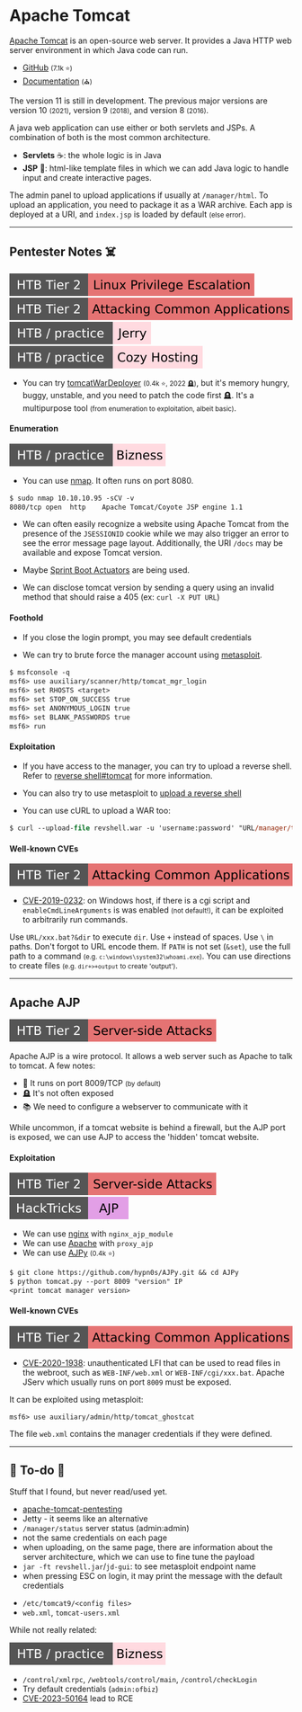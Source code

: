 # Apache Tomcat

<div class="row row-cols-lg-2"><div>

[Apache Tomcat](https://tomcat.apache.org/) is an open-source web server. It provides a Java HTTP web server environment in which Java code can run.

* [GitHub](https://github.com/apache/tomcat) <small>(7.1k ⭐)</small>
* [Documentation](https://tomcat.apache.org/tomcat-11.0-doc/index.html) <small>(⛪)</small>

The version 11 is still in development. The previous major versions are version 10 <small>(2021)</small>, version 9 <small>(2018)</small>, and version 8 <small>(2016)</small>.
</div><div>

A java web application can use either or both servlets and JSPs. A combination of both is the most common architecture.

* **Servlets** ☕: the whole logic is in Java
* **JSP** 🐲: html-like template files in which we can add Java logic to handle input and create interactive pages.

The admin panel to upload applications if usually at `/manager/html`. To upload an application, you need to package it as a WAR archive. Each app is deployed at a URI, and `index.jsp` is loaded by default <small>(else error)</small>.
</div></div>

<hr class="sep-both">

## Pentester Notes ☠️

[![linuxprivilegeescalation](../../../../../cybersecurity/_badges/htb/linuxprivilegeescalation.svg)](https://academy.hackthebox.com/course/preview/linux-privilege-escalation)
[![attacking_common_applications](../../../../../cybersecurity/_badges/htb/attacking_common_applications.svg)](https://academy.hackthebox.com/course/preview/attacking-common-applications)
[![jerry](../../../../../cybersecurity/_badges/htb-p/jerry.svg)](https://app.hackthebox.com/machines/Jerry)
[![cozyhosting](../../../../../cybersecurity/_badges/htb-p/cozyhosting.svg)](https://app.hackthebox.com/machines/CozyHosting)

<div class="row row-cols-lg-2"><div>

* You can try [tomcatWarDeployer](https://github.com/mgeeky/tomcatWarDeployer) <small>(0.4k ⭐, 2022 🪦)</small>, but it's memory hungry, buggy, unstable, and you need to patch the code first 🪦. It's a multipurpose tool <small>(from enumeration to exploitation, albeit basic)</small>.

#### Enumeration

![bizness](../../../../../cybersecurity/_badges/htb-p/bizness.svg)

* You can use [nmap](/cybersecurity/red-team/tools/scanners/ports/nmap.md). It often runs on port 8080.

```shell!
$ sudo nmap 10.10.10.95 -sCV -v
8080/tcp open  http    Apache Tomcat/Coyote JSP engine 1.1
```

* We can often easily recognize a website using Apache Tomcat from the presence of the `JSESSIONID` cookie while we may also trigger an error to see the error message page layout. Additionally, the URI `/docs` may be available and expose Tomcat version.

* Maybe [Sprint Boot Actuators](/programming-languages/high-level/oo/java/others/boot/actuators.md) are being used.

* We can disclose tomcat version by sending a query using an invalid method that should raise a 405 (ex: `curl -X PUT URL`)

#### Foothold

* If you close the login prompt, you may see default credentials

* We can try to brute force the manager account using [metasploit](/cybersecurity/red-team/tools/frameworks/metasploit/index.md).

```shell!
$ msfconsole -q
msf6> use auxiliary/scanner/http/tomcat_mgr_login
msf6> set RHOSTS <target>
msf6> set STOP_ON_SUCCESS true
msf6> set ANONYMOUS_LOGIN true
msf6> set BLANK_PASSWORDS true
msf6> run
```
</div><div>

#### Exploitation

* If you have access to the manager, you can try to upload a reverse shell. Refer to [reverse shell#tomcat](/cybersecurity/red-team/s3.exploitation/shell/reverse_shell.md#tomcat-reverse-shell) for more information.

* You can also try to use metasploit to [upload a reverse shell](/cybersecurity/red-team/s3.exploitation/shell/reverse_shell.md#tomcat-reverse-shell)

* You can use cURL to upload a WAR too:

```ps
$ curl --upload-file revshell.war -u 'username:password' "URL/manager/text/deploy?path=/shell"
```

#### Well-known CVEs

[![attacking_common_applications](../../../../../cybersecurity/_badges/htb/attacking_common_applications.svg)](https://academy.hackthebox.com/course/preview/attacking-common-applications)

* [CVE-2019-0232](https://nvd.nist.gov/vuln/detail/CVE-2019-0232): on Windows host, if there is a cgi script and `enableCmdLineArguments` is was enabled <small>(not default!)</small>, it can be exploited to arbitrarily run commands. 

Use `URL/xxx.bat?&dir` to execute `dir`. Use `+` instead of spaces. Use <code>\\</code> in paths. Don't forgot to URL encode them. If `PATH` is not set (`&set`), use the full path to a command <small>(e.g. `c:\windows\system32\whoami.exe`)</small>. You can use directions to create files <small>(e.g. `dir+>+output` to create 'output')</small>.
</div></div>

<hr class="sep-both">

## Apache AJP

[![server_side_attacks](../../../../../cybersecurity/_badges/htb/server_side_attacks.svg)](https://academy.hackthebox.com/course/preview/server-side-attacks)

<div class="row row-cols-lg-2"><div>

Apache AJP is a wire protocol. It allows a web server such as Apache to talk to tomcat. A few notes:

* 🐲 It runs on port 8009/TCP <small>(by default)</small>
* 🪦 It's not often exposed
* 📚 We need to configure a webserver to communicate with it

While uncommon, if a tomcat website is behind a firewall, but the AJP port is exposed, we can use AJP to access the 'hidden' tomcat website.

#### Exploitation

[![server_side_attacks](../../../../../cybersecurity/_badges/htb/server_side_attacks.svg)](https://academy.hackthebox.com/course/preview/server-side-attacks)
[![ajp](../../../../../cybersecurity/_badges/hacktricks/network_services_pentesting/ajp.svg)](https://book.hacktricks.xyz/network-services-pentesting/8009-pentesting-apache-jserv-protocol-ajp)

* We can use [nginx](/operating-systems/cloud/webservers/nginx/index.md) with `nginx_ajp_module`
* We can use [Apache](/operating-systems/cloud/webservers/apache/index.md) with `proxy_ajp`
* We can use [AJPy](https://github.com/hypn0s/AJPy) <small>(0.4k ⭐)</small>

```
$ git clone https://github.com/hypn0s/AJPy.git && cd AJPy
$ python tomcat.py --port 8009 "version" IP
<print tomcat manager version>
```
</div><div>

#### Well-known CVEs

[![attacking_common_applications](../../../../../cybersecurity/_badges/htb/attacking_common_applications.svg)](https://academy.hackthebox.com/course/preview/attacking-common-applications)

* [CVE-2020-1938](https://nvd.nist.gov/vuln/detail/CVE-2020-1938): unauthenticated LFI that can be used to read files in the webroot, such as `WEB-INF/web.xml` or `WEB-INF/cgi/xxx.bat`. Apache JServ which usually runs on port `8009` must be exposed.

It can be exploited using metasploit:

```shell!
msf6> use auxiliary/admin/http/tomcat_ghostcat
```

The file `web.xml` contains the manager credentials if they were defined.
</div></div>

<hr class="sep-both">

## 👻 To-do 👻

Stuff that I found, but never read/used yet.

<div class="row row-cols-lg-2"><div>

* [apache-tomcat-pentesting](https://exploit-notes.hdks.org/exploit/web/apache-tomcat-pentesting/)
* Jetty - it seems like an alternative
* `/manager/status` server status (admin:admin)
* not the same credentials on each page
* when uploading, on the same page, there are information about the server architecture, which we can use to fine tune the payload
* `jar -ft revshell.jar`/`jd-gui`: to see metasploit endpoint name
* when pressing ESC on login, it may print the message with the default credentials
</div><div>

* `/etc/tomcat9/<config files>`
* `web.xml`, `tomcat-users.xml`

While not really related:

![bizness](../../../../../cybersecurity/_badges/htb-p/bizness.svg)

* `/control/xmlrpc`, `/webtools/control/main`, `/control/checkLogin`
* Try default credentials (`admin:ofbiz`)
* [CVE-2023-50164](https://github.com/jakabakos/Apache-OFBiz-Authentication-Bypass) lead to RCE
</div></div>